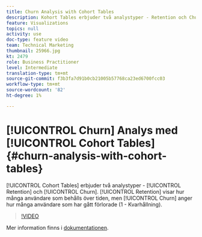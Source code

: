 ```yaml
---
title: Churn Analysis with Cohort Tables
description: Kohort Tables erbjuder två analystyper - Retention och Churn. Medan Kvarhållning visar hur många användare som behålls över tid, visar Churn-alternativet hur många användare som har gått förlorade (1 - Kvarhållning).
feature: Visualizations
topics: null
activity: use
doc-type: feature video
team: Technical Marketing
thumbnail: 25966.jpg
kt: 2479
role: Business Practitioner
level: Intermediate
translation-type: tm+mt
source-git-commit: f3b3fa7d91b0cb21005b57768ca23ed6700fcc03
workflow-type: tm+mt
source-wordcount: '82'
ht-degree: 1%

---
```



# [!UICONTROL Churn] Analys med  [!UICONTROL Cohort Tables] {#churn-analysis-with-cohort-tables}

[!UICONTROL Cohort Tables] erbjuder två analystyper -  [!UICONTROL Retention] och  [!UICONTROL Churn]. [!UICONTROL Retention] visar hur många användare som behålls över tiden, men [!UICONTROL Churn] anger hur många användare som har gått förlorade (1 - Kvarhållning).

>[!VIDEO](https://video.tv.adobe.com/v/25966/?quality=12)

Mer information finns i [dokumentationen](https://marketing.adobe.com/resources/help/en_US/analytics/analysis-workspace/cohort_analysis.html).
